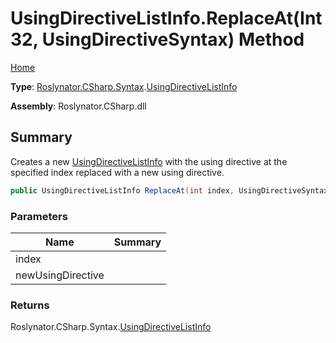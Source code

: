 # UsingDirectiveListInfo\.ReplaceAt\(Int32, UsingDirectiveSyntax\) Method

[Home](../../../../../README.md)

**Type**: [Roslynator.CSharp.Syntax](../../README.md)\.[UsingDirectiveListInfo](../README.md)

**Assembly**: Roslynator\.CSharp\.dll

## Summary

Creates a new [UsingDirectiveListInfo](../README.md) with the using directive at the specified index replaced with a new using directive\.

```csharp
public UsingDirectiveListInfo ReplaceAt(int index, UsingDirectiveSyntax newUsingDirective)
```

### Parameters

| Name | Summary |
| ---- | ------- |
| index | |
| newUsingDirective | |

### Returns

Roslynator\.CSharp\.Syntax\.[UsingDirectiveListInfo](../README.md)

